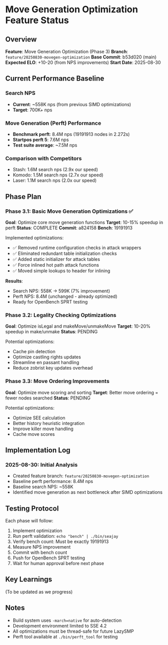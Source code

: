 # Move Generation Optimization Feature Status

## Overview
**Feature**: Move Generation Optimization (Phase 3)
**Branch**: `feature/20250830-movegen-optimization`
**Base Commit**: b53d020 (main)
**Expected ELO**: +10-20 (from NPS improvements)
**Start Date**: 2025-08-30

## Current Performance Baseline

### Search NPS
- **Current**: ~558K nps (from previous SIMD optimizations)
- **Target**: 700K+ nps

### Move Generation (Perft) Performance
- **Benchmark perft**: 8.4M nps (19191913 nodes in 2.272s)
- **Startpos perft 5**: 7.6M nps
- **Test suite average**: ~7.5M nps

### Comparison with Competitors
- Stash: 1.6M search nps (2.9x our speed)
- Komodo: 1.5M search nps (2.7x our speed)
- Laser: 1.1M search nps (2.0x our speed)

## Phase Plan

### Phase 3.1: Basic Move Generation Optimizations ✅
**Goal**: Optimize core move generation functions
**Target**: 10-15% speedup in perft
**Status**: COMPLETE
**Commit**: a824158
**Bench**: 19191913

Implemented optimizations:
- ✅ Removed runtime configuration checks in attack wrappers
- ✅ Eliminated redundant table initialization checks
- ✅ Added static initializer for attack tables
- ✅ Force inlined hot path attack functions
- ✅ Moved simple lookups to header for inlining

**Results**:
- Search NPS: 558K → 599K (7% improvement)
- Perft NPS: 8.4M (unchanged - already optimized)
- Ready for OpenBench SPRT testing

### Phase 3.2: Legality Checking Optimizations  
**Goal**: Optimize isLegal and makeMove/unmakeMove
**Target**: 10-20% speedup in make/unmake
**Status**: PENDING

Potential optimizations:
- Cache pin detection
- Optimize castling rights updates
- Streamline en passant handling
- Reduce zobrist key updates overhead

### Phase 3.3: Move Ordering Improvements
**Goal**: Optimize move scoring and sorting
**Target**: Better move ordering = fewer nodes searched
**Status**: PENDING

Potential optimizations:
- Optimize SEE calculation
- Better history heuristic integration
- Improve killer move handling
- Cache move scores

## Implementation Log

### 2025-08-30: Initial Analysis
- Created feature branch: `feature/20250830-movegen-optimization`
- Baseline perft performance: 8.4M nps
- Baseline search NPS: ~558K
- Identified move generation as next bottleneck after SIMD optimizations

## Testing Protocol

Each phase will follow:
1. Implement optimization
2. Run perft validation: `echo "bench" | ./bin/seajay`
3. Verify bench count: Must be exactly 19191913
4. Measure NPS improvement
5. Commit with bench count
6. Push for OpenBench SPRT testing
7. Wait for human approval before next phase

## Key Learnings

(To be updated as we progress)

## Notes

- Build system uses `-march=native` for auto-detection
- Development environment limited to SSE 4.2
- All optimizations must be thread-safe for future LazySMP
- Perft tool available at `./bin/perft_tool` for testing